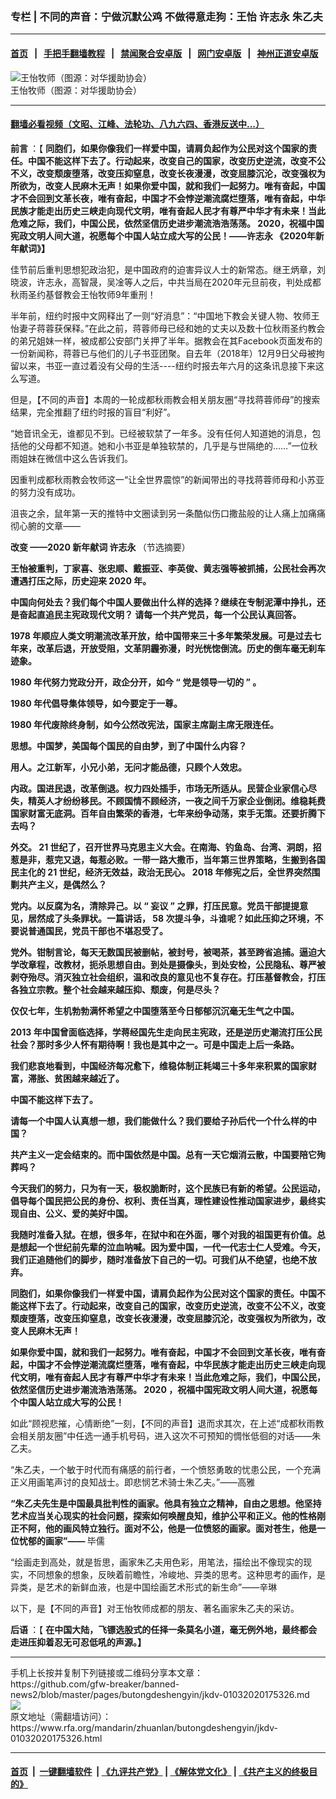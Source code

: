 ### 专栏 | 不同的声音：宁做沉默公鸡 不做得意走狗：王怡 许志永 朱乙夫
------------------------

#### [首页](https://github.com/gfw-breaker/banned-news2/blob/master/README.md) &nbsp;&nbsp;|&nbsp;&nbsp; [手把手翻墙教程](https://github.com/gfw-breaker/guides/wiki) &nbsp;&nbsp;|&nbsp;&nbsp; [禁闻聚合安卓版](https://github.com/gfw-breaker/bn-android) &nbsp;&nbsp;|&nbsp;&nbsp; [网门安卓版](https://github.com/oGate2/oGate) &nbsp;&nbsp;|&nbsp;&nbsp; [神州正道安卓版](https://github.com/SzzdOgate/update) 



<div id="headerimg">
 <img alt="王怡牧师（图源：对华援助协会）" src="https://www.rfa.org/mandarin/zhuanlan/butongdeshengyin/jkdv-01032020175326.html/yt0103l.jpg/image" title="王怡牧师（图源：对华援助协会）"/>
 <div id="headerimgcontents">
  <div id="headerimgcaption">
   <span>
    王怡牧师（图源：对华援助协会）
   </span>
   <!-- zoomattribute -->
  </div>
  <!-- headerimgcaption -->
 </div>
 <!-- headerimagecontents -->
</div>

<hr/>


#### [翻墙必看视频（文昭、江峰、法轮功、八九六四、香港反送中...）](http://167.172.214.107/home.html)

<div id="storytext">
 <div>
  <div class="slot_header">
  </div>
 </div>
 <p>
  <b>
   前言
  </b>
  ：【
  <b>
   同胞们，如果你像我们一样爱中国，请肩负起作为公民对这个国家的责任。中国不能这样下去了。行动起来，改变自己的国家，改变历史逆流，改变不公不义，改变颓废堕落，改变压抑窒息，改变长夜漫漫，改变屈膝沉沦，改变强权为所欲为，改变人民麻木无声！如果你爱中国，就和我们一起努力。唯有奋起，中国才不会回到文革长夜，唯有奋起，中国才不会悖逆潮流腐烂堕落，唯有奋起，中华民族才能走出历史三峡走向现代文明，唯有奋起人民才有尊严中华才有未来！当此危难之际，我们，中国公民，依然坚信历史进步潮流浩浩荡荡。
  </b>
  <b>
   2020，祝福中国宪政文明人间大道，祝愿每个中国人站立成大写的公民！——许志永 《2020年新年献词》】
  </b>
 </p>
 <p>
  佳节前后重判思想犯政治犯，是中国政府的迫害异议人士的新常态。继王炳章，刘晓波，许志永，高智晟，吴凎等人之后，中共当局在2020年元旦前夜，判处成都秋雨圣约基督教会王怡牧师9年重刑！
 </p>
 <p>
  半年前，纽约时报中文网释出了一则“好消息”：“中国地下教会关键人物、牧师王怡妻子蒋蓉获保释。”在此之前，蒋蓉师母已经和她的丈夫以及数十位秋雨圣约教会的弟兄姐妹一样，被成都公安部门关押了半年。据教会在其Facebook页面发布的一份新闻称，蒋蓉已与他们的儿子书亚团聚。自去年（2018年）12月9日父母被拘留以来，书亚一直过着没有父母的生活----纽约时报去年六月的这条讯息接下来这么写道。
 </p>
 <p>
  但是，【不同的声音】本周的一轮成都秋雨教会相关朋友圈“寻找蒋蓉师母”的搜索结果，完全推翻了纽约时报的盲目“利好”。
 </p>
 <p>
  “她音讯全无，谁都见不到。已经被软禁了一年多。没有任何人知道她的消息，包括他的父母都不知道。她和小书亚是单独软禁的，几乎是与世隔绝的……”一位秋雨姐妹在微信中这么告诉我们。
 </p>
 <p>
  因重判成都秋雨教会牧师这一“让全世界震惊”的新闻带出的寻找蒋蓉师母和小苏亚的努力没有成功。
 </p>
 <p>
  沮丧之余，鼠年第一天的推特中文圈读到另一条酷似伤口撒盐般的让人痛上加痛痛彻心腑的文章——
 </p>
 <p>
  <b>
   改变
  </b>
  <b>
   ——2020
  </b>
  <b>
   新年献词
  </b>
  <b>
   许志永
  </b>
  （节选摘要）
  <b>
  </b>
 </p>
 <p>
  <b>
  </b>
 </p>
 <p>
  <b>
   王怡被重判，丁家喜、张忠顺、戴振亚、李英俊、黄志强等被抓捕，公民社会再次遭遇打压之际，历史迎来
  </b>
  <b>
   2020
  </b>
  <b>
   年。
  </b>
  <b>
  </b>
 </p>
 <p>
  <b>
   中国向何处去？我们每个中国人要做出什么样的选择？继续在专制泥潭中挣扎，还是奋起直追民主宪政现代文明？
  </b>
  <b>
  </b>
  <b>
   请每一个共产党员，每一个公民认真回答。
  </b>
  <b>
  </b>
 </p>
 <p>
  <b>
   1978
  </b>
  <b>
   年顺应人类文明潮流改革开放，给中国带来三十多年繁荣发展。可是过去七年来，改革后退，开放受阻，文革阴霾弥漫，时光恍惚倒流。历史的倒车毫无刹车迹象。
  </b>
  <b>
  </b>
 </p>
 <p>
  <b>
   1980
  </b>
  <b>
   年代努力党政分开，政企分开，如今
  </b>
  <b>
   “
  </b>
  <b>
   党是领导一切的
  </b>
  <b>
   ”
  </b>
  <b>
   。
  </b>
  <b>
  </b>
 </p>
 <p>
  <b>
   1980
  </b>
  <b>
   年代倡导集体领导，如今要定于一尊。
  </b>
  <b>
  </b>
 </p>
 <p>
  <b>
   1980
  </b>
  <b>
   年代废除终身制，如今公然改宪法，国家主席副主席无限连任。
  </b>
  <b>
  </b>
 </p>
 <p>
  <b>
   思想。中国梦，美国每个国民的自由梦，到了中国什么内容？
  </b>
  <b>
  </b>
 </p>
 <p>
  <b>
   用人。之江新军，小兄小弟，无问才能品德，只顾个人效忠。
  </b>
  <b>
  </b>
 </p>
 <p>
  <b>
   内政。国进民退，改革倒退。权力四处插手，市场无所适从。民营企业家信心尽失，精英人才纷纷移民。不顾国情不顾经济，一夜之间千万家企业倒闭。维稳耗费国家财富无底洞。百年自由繁荣的香港，七年来纷争动荡，束手无策。还要折腾下去吗？
  </b>
  <b>
  </b>
 </p>
 <p>
  <b>
   外交。
  </b>
  <b>
   21
  </b>
  <b>
   世纪了，召开世界马克思主义大会。在南海、钓鱼岛、台湾、洞朗，招惹是非，惹完又退，每惹必败。一带一路大撒币，当年第三世界策略，生搬到各国民主化的
  </b>
  <b>
   21
  </b>
  <b>
   世纪，经济无效益，政治无民心。
  </b>
  <b>
   2018
  </b>
  <b>
   年修宪之后，全世界突然围剿共产主义，是偶然么？
  </b>
  <b>
  </b>
 </p>
 <p>
  <b>
   党内。以反腐为名，清除异己。以
  </b>
  <b>
   “
  </b>
  <b>
   妄议
  </b>
  <b>
   ”
  </b>
  <b>
   之罪，打压民意。党员干部提提意见，居然成了头条罪状。一篇讲话，
  </b>
  <b>
   58
  </b>
  <b>
   次提斗争，斗谁呢？如此压抑之环境，不要说普通国民，党员干部也不堪忍受了。
  </b>
  <b>
  </b>
 </p>
 <p>
  <b>
   党外。钳制言论，每天无数国民被删帖，被封号，被喝茶，甚至跨省追捕。逼迫大学改章程，改教材，扼杀思想自由。到处是摄像头，到处安检，公民隐私、尊严被剥夺殆尽。消灭独立社会组织，温和改良的意见也不复存在。打压基督教会，打压各独立宗教。整个社会越来越压抑、颓废，何是尽头？
  </b>
  <b>
  </b>
 </p>
 <p>
  <b>
   仅仅七年，生机勃勃满怀希望之中国堕落至今日郁郁沉沉毫无生气之中国。
  </b>
  <b>
  </b>
 </p>
 <p>
  <b>
   2013
  </b>
  <b>
   年中国曾面临选择，学蒋经国先生走向民主宪政，还是逆历史潮流打压公民社会？那时多少人怀有期待啊！我也是其中之一。可是中国走上后一条路。
  </b>
  <b>
  </b>
 </p>
 <p>
  <b>
   我们悲哀地看到，中国经济每况愈下，维稳体制正耗竭三十多年来积累的国家财富，滞胀、贫困越来越近了。
  </b>
  <b>
  </b>
 </p>
 <p>
  <b>
   中国不能这样下去了。
  </b>
  <b>
  </b>
 </p>
 <p>
  <b>
   请每一个中国人认真想一想，我们能做什么？我们要给子孙后代一个什么样的中国？
  </b>
  <b>
  </b>
 </p>
 <p>
  <b>
   共产主义一定会结束的。而中国依然是中国。总有一天它烟消云散，中国要陪它殉葬吗？
  </b>
  <b>
  </b>
 </p>
 <p>
  <b>
   今天我们的努力，只为有一天，极权脆断时，这个民族已有新的希望。公民运动，倡导每个国民把公民的身份、权利、责任当真，理性建设性推动国家进步，最终实现自由、公义、爱的美好中国。
  </b>
  <b>
  </b>
 </p>
 <p>
  <b>
   我随时准备入狱。在想，很多年，在狱中和在外面，哪个对我的祖国更有价值。总是想起一个世纪前先辈的泣血呐喊。因为爱中国，一代一代志士仁人受难。今天，我们正追随他们的脚步，随时准备放下自己的一切。可我们从不绝望，也绝不放弃。
  </b>
  <b>
  </b>
 </p>
 <p>
  <b>
   同胞们，如果你像我们一样爱中国，请肩负起作为公民对这个国家的责任。中国不能这样下去了。行动起来，改变自己的国家，改变历史逆流，改变不公不义，改变颓废堕落，改变压抑窒息，改变长夜漫漫，改变屈膝沉沦，改变强权为所欲为，改变人民麻木无声！
  </b>
  <b>
  </b>
 </p>
 <p>
  <b>
   如果你爱中国，就和我们一起努力。唯有奋起，中国才不会回到文革长夜，唯有奋起，中国才不会悖逆潮流腐烂堕落，唯有奋起，中华民族才能走出历史三峡走向现代文明，唯有奋起人民才有尊严中华才有未来！当此危难之际，我们，中国公民，依然坚信历史进步潮流浩浩荡荡。
  </b>
  <b>
   2020
  </b>
  <b>
   ，祝福中国宪政文明人间大道，祝愿每个中国人站立成大写的公民！
  </b>
  <b>
  </b>
 </p>
 <p>
  如此“顾视悲摧，心情断绝”一刻，【不同的声音】退而求其次，在上述“成都秋雨教会相关朋友圈”中任选一通手机号码，进入这次不可预知的惆怅低徊的对话——朱乙夫。
 </p>
 <p>
  “朱乙夫，一个敏于时代而有痛感的前行者，一个愤怒勇敢的忧患公民，一个充满正义用画笔声讨的良知战士。即悲悯艺术骑士朱乙夫。”——高雅
 </p>
 <p>
  <b>
   “朱乙夫先生是中国最具批判性的画家。他具有独立之精神，自由之思想。他坚持艺术应当关心现实的社会问题，探索如何唤醒良知，维护公平和正义。他的性格刚正不阿，他的画风特立独行。面对不公，他是一位愤怒的画家。面对苍生，他是一位忧郁的画家”——
  </b>
  毕儒
 </p>
 <p>
  “绘画走到高处，就是哲思，画家朱乙夫用色彩，用笔法，描绘出不像现实的现实，不同想象的想象，反映着前瞻性，冷峻地、异类的思考。这种思考的画作，是异类，是艺术的新鲜血液，也是中国绘画艺术形式的新生命”——辛琳
 </p>
 <p>
  以下，是【不同的声音】对王怡牧师成都的朋友、著名画家朱乙夫的采访。
 </p>
 <p>
 </p>
 <p>
  <b>
   后语
  </b>
  ：【
  <b>
   在中国大陆，飞镖选股式的任择一条莫名小道，毫无例外地，最终都会走进压抑着忍无可忍低吼的声源。】
  </b>
  <b>
  </b>
 </p>
</div>

<hr/>
手机上长按并复制下列链接或二维码分享本文章：<br/>
https://github.com/gfw-breaker/banned-news2/blob/master/pages/butongdeshengyin/jkdv-01032020175326.md <br/>
<a href='https://github.com/gfw-breaker/banned-news2/blob/master/pages/butongdeshengyin/jkdv-01032020175326.md'><img src='https://github.com/gfw-breaker/banned-news2/blob/master/pages/butongdeshengyin/jkdv-01032020175326.md.png'/></a> <br/>
原文地址（需翻墙访问）：https://www.rfa.org/mandarin/zhuanlan/butongdeshengyin/jkdv-01032020175326.html


------------------------
#### [首页](https://github.com/gfw-breaker/banned-news2/blob/master/README.md) &nbsp;|&nbsp; [一键翻墙软件](https://github.com/gfw-breaker/nogfw/blob/master/README.md) &nbsp;| [《九评共产党》](https://github.com/gfw-breaker/9ping.md/blob/master/README.md#九评之一评共产党是什么) | [《解体党文化》](https://github.com/gfw-breaker/jtdwh.md/blob/master/README.md) | [《共产主义的终极目的》](https://github.com/gfw-breaker/gczydzjmd.md/blob/master/README.md)


<img src='http://gfw-breaker.win/banned-news2/pages/butongdeshengyin/jkdv-01032020175326.md' width='0px' height='0px'/>